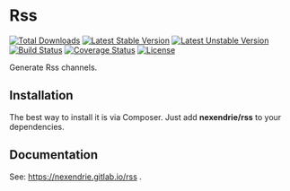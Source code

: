 Rss
===

[![Total Downloads](https://poser.pugx.org/nexendrie/rss/downloads)](https://packagist.org/packages/nexendrie/rss) [![Latest Stable Version](https://poser.pugx.org/nexendrie/rss/v/stable)](https://packagist.org/packages/nexendrie/rss) [![Latest Unstable Version](https://poser.pugx.org/nexendrie/rss/v/unstable)](https://packagist.org/packages/nexendrie/rss) [![Build Status](https://travis-ci.org/nexendrie/rss.svg?branch=master)](https://travis-ci.org/nexendrie/rss) [![Coverage Status](https://coveralls.io/repos/github/nexendrie/rss/badge.svg?branch=master)](https://coveralls.io/github/nexendrie/rss?branch=master) [![License](https://poser.pugx.org/nexendrie/rss/license)](https://gitlab.com/nexendrie/rss/blob/master/LICENSE)

Generate Rss channels.

Installation
------------
The best way to install it is via Composer. Just add **nexendrie/rss** to your dependencies.

Documentation
-------------
See: https://nexendrie.gitlab.io/rss .
